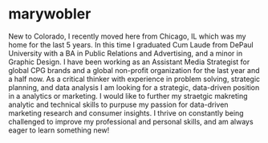 # marywobler
New to Colorado, I recently moved here from Chicago, IL which was my home for the last 5 years. In this time I graduated Cum Laude from DePaul University with a BA in Public Relations and Advertising, and a minor in Graphic Design. I have been working as an Assistant Media Strategist for global CPG brands and a global non-profit organization for the last year and a half now. As a critical thinker with experience in problem solving, strategic planning, and data analysis I am looking for a strategic, data-driven position in a analytics or marketing. I would like to further my straetgic makreting analytic and technical skills to purpuse my passion for data-driven marketing research and consumer insights. I thrive on constantly being challenged to improve my professional and personal skills, and am always eager to learn something new! 
